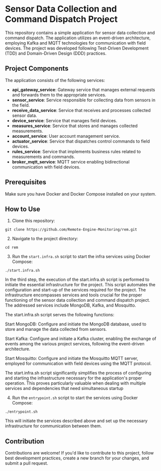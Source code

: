 # Sensor Data Collection and Command Dispatch Project

This repository contains a simple application for sensor data collection and command dispatch. The application utilizes an event-driven architecture, employing Kafka and MQTT technologies for communication with field devices. The project was developed following Test-Driven Development (TDD) and Domain-Driven Design (DDD) practices.

## Project Components

The application consists of the following services:

- **api_gateway_service**: Gateway service that manages external requests and forwards them to the appropriate services.
- **sensor_service**: Service responsible for collecting data from sensors in the field.
- **receive_data_service**: Service that receives and processes collected sensor data.
- **device_service**: Service that manages field devices.
- **measures_service**: Service that stores and manages collected measurements.
- **account_service**: User account management service.
- **actuator_service**: Service that dispatches control commands to field devices.
- **rules_service**: Service that implements business rules related to measurements and commands.
- **broker_mqtt_service**: MQTT service enabling bidirectional communication with field devices.

## Prerequisites

Make sure you have Docker and Docker Compose installed on your system.

## How to Use

1. Clone this repository:

```
git clone https://github.com/Remote-Engine-Monitoring/rem.git
```

2. Navigate to the project directory:

```
cd rem
```

3. Run the `start.infra.sh` script to start the infra services using Docker Compose:

```
./start.infra.sh
```

In the third step, the execution of the start.infra.sh script is performed to initiate the essential infrastructure for the project. This script automates the configuration and start-up of the services required for the project. The infrastructure encompasses services and tools crucial for the proper functioning of the sensor data collection and command dispatch project. The addressed services include MongoDB, Kafka, and Mosquitto.

The start.infra.sh script serves the following functions:

Start MongoDB: Configure and initiate the MongoDB database, used to store and manage the data collected from sensors.  

Start Kafka: Configure and initiate a Kafka cluster, enabling the exchange of events among the various project services, following the event-driven architecture.  

Start Mosquitto: Configure and initiate the Mosquitto MQTT server, employed for communication with field devices using the MQTT protocol.  

The start.infra.sh script significantly simplifies the process of configuring and starting the infrastructure necessary for the application's proper operation. This proves particularly valuable when dealing with multiple services and dependencies that need simultaneous startup

4. Run the `entrypoint.sh` script to start the services using Docker Compose:

```
./entrypoint.sh
```

This will initiate the services described above and set up the necessary infrastructure for communication between them.

## Contribution

Contributions are welcome! If you'd like to contribute to this project, follow best development practices, create a new branch for your changes, and submit a pull request.
